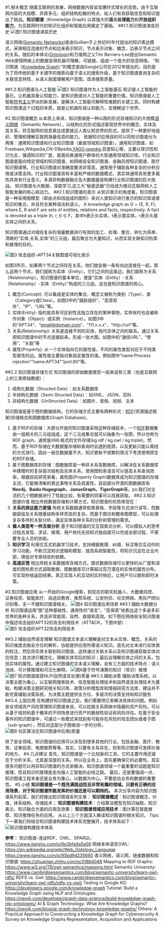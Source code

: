 #1.相关概念
随着互联网的发展，网络数据内容呈现爆炸式增长的态势。由于互联网内容的大规模、异质多元、组织结构松散的特点，给人们有效获取信息和知识提出了挑战。**知识图谱**（Knowledge Graph) 以其强大的**语义处理能力**和**开放组织能力**，为互联网时代的知识化组织和智能应用奠定了基础。
##1.1.知识图谱演变历史
![图1 知识图谱演变历史](https://pic4.zhimg.com/80/v2-da19fcafb25e95a0717ddddb7311ae2f_720w.jpg)

语义网络([Semantic Networks](https://en.wikipedia.org/wiki/Semantic_network))是由Quillian于上世纪60年代提出的知识表达模式，采用相互连接的节点和边来表示知识，节点表示对象、概念，边表示节点之间的关系。随后的本体论([Ontology](https://en.wikipedia.org/wiki/Ontology))和万维网之父Tim Berners-Lee提出Semantic Web使得网络上的数据变得机器可理解，可链接，组成一个庞大的信息网络。
“知识图谱（[Knowledge Graph](https://en.wikipedia.org/wiki/Google_Knowledge_Graph)）”的概念是由Google公司在2012年提出的，目的是为了将传统的基于关键字的搜索向基于语义的搜索升级，基于知识图谱查询复杂的关联信息特性，从语义层面理解用户意图，改进搜索质量。


##1.2.知识图谱与人工智能
![图2 知识图谱作为人工智能基石](https://pic4.zhimg.com/80/v2-da19fcafb25e95a0717ddddb7311ae2f_720w.jpg)
知识是人工智能的基石，让机器具备认知能力，是知识图谱对人工智能的重要价值。知识图谱是人工智能[符号主义](https://baike.baidu.com/item/%E7%AC%A6%E5%8F%B7%E4%B8%BB%E4%B9%89/10570834?fr=aladdin)学派的新发展，是解决人工智能可解释性难题的关键工具。同时构建知识图谱这个过程的本质，就是让机器形成认知能力，去理解这个世界。

#2.知识图谱概念
从本质上来讲，知识图谱是一种以图的形式存储知识的大规模[语义网络](https://baike.baidu.com/item/%E8%AF%AD%E4%B9%89%E7%BD%91%E7%BB%9C/2841346?fr=aladdin)（Semantic Network），以结构化的形式描述客观世界中的概念、实体及其关系，将互联网的信息表达成更接近人类认知世界的形式，提供了一种更好地组织、管理和理解互联网海量信息的能力。
依据知识应用目的可以将知识图谱分为两类：通用知识图谱和行业知识图谱（垂直领域知识图谱）。通用知识图谱，如Freebase,Wikipedia,CN-DBpedia,[YAGO](https://www.mpi-inf.mpg.de/departments/databases-and-information-systems/research/yago-naga/yago/),[openkg](https://xlore.org/),百度知心等，主要以常识性知识为主，强调知识的广度，是面向普通用户群体的大型通用领域知识库。行业知识图谱是面向特定领域的知识图谱，如网络安全知识图谱、金融风控知识图谱、医疗知识图谱等。行业知识图谱对准确度要求非常高，通常用于辅助各种复杂的分析应用或决策支持。行业知识图谱具有丰富和严格的数据模式，其实体通常具有更多属性并具有行业意义。多源异构数据融合及大数据量是构建行业知识图谱的巨大挑战。
知识图谱与大数据、深度学习,这三大“秘密武器”已经成为推动互联网和人工智能发展的核心驱动力。
##2.1.知识图谱的表示
从知识表示的角度看，知识图谱是一种采用图模型（即由点和线组成的图形）来对人类知识进行表示的知识库或者知识的集合，并且符合某种语法和语义。
A knowledge graph as G = {E, R, F}, where E, R and F are sets of entities, relations and facts, respectively. A fact is denoted as a triple (h, r, t) ∈ F。其中h表示头实体，t表示尾实体，r表示头尾实体之间的关系。

知识图谱通过对错综复杂的海量数据进行有效的加工、处理、整合，转化为简单、清晰的“实体,关系,实体”的三元组，最后聚合为大量知识，从而实现关联知识检索和推理的目的。

![图3 攻击组织-APT34关联图谱可视化表示](https://pic4.zhimg.com/80/v2-da19fcafb25e95a0717ddddb7311ae2f_720w.jpg)

如图3所示，如果两个节点之间存在关系，他们就会被一条有向边连接在一起，那么这两个节点，我们就称为实体（Entity），它们之间的这条边，我们就称为关系（Relationship）。知识图谱的基本单位，便是“实体（Entity）-关系（Relationship）-实体（Entity）”构成的三元组，这也是知识图谱的核心。
1. 概念(Concept): 可以看成是实体的集合，概念又被称为类别（Type）、类（Category或Class）。如图3中的“威胁组织”、“恶意软件”、“IP”、“URL”等。
2. 实体(Entity): 指的是具有可区别性且独立存在的某种事物，实体有时也会被称作对象（Object）或实例（Instance）。如图3中的“APT34”、“email@domain.com”、“111.x.x.x”、“http://url”等。
3. 关系(Relationship): 关系是连接不同的实体，指代实体之间的联系。通过关系把知识图谱中的节点连接起来，形成一张大图。如图中的“通信URL”、“使用”、“关联”等
4. 属性(Property): 从一个实体指向它的属性值，不同的属性类型对应于不同类型属性的边。属性值主要指对象指定属性的值。例如图中“name:Process injection”“name:APT34”“port:80”等。

##2.2.知识图谱存储方式
知识图谱的原始数据类型一般来说有三类（也是互联网上的三类原始数据）：
1. 结构化数据（Structed Data）：如关系数据库
2. 半结构化数据（Semi-Structed Data）：如XML、JSON、百科
3. 非结构化数据（UnStructed Data）：如图片、音频、视频、文本

知识图谱是基于图的数据结构，它的存储方式主要有两种形式：[RDF](https://baike.baidu.com/item/%E8%B5%84%E6%BA%90%E6%8F%8F%E8%BF%B0%E6%A1%86%E6%9E%B6/4908798?fromtitle=rdf&fromid=5956080&fr=aladdin)(资源描述框架)存储格式和图数据库(Graph Database)。
1. 基于RDF的存储：大部分开放的知识图谱采用这种存储技术，一个[RDF](https://baike.baidu.com/item/%E8%B5%84%E6%BA%90%E6%8F%8F%E8%BF%B0%E6%A1%86%E6%9E%B6/4908798?fromtitle=rdf&fromid=5956080&fr=aladdin)数据集由一组相关的三元组组成，这个三元组集合就可以抽象为一张图，所以也称为RDF graph，通常是XML格式的文件存储(kg.rdf / kg.owl / kg.triple)。然而，基于RDF存储在大数据量存储和查询时会遇到瓶颈，以及更新只能以离线的方式进行，因此一般在数据量不大、知识更新不频繁的情况下考虑使用原生的RDF存储。
2. 基于图数据库的存储：图数据库是一种非关系型数据库，以解决在关系数据库中建模时的复杂层次结构及实体关系，使用图检索语言可以提高关系查询效率。根据目前研究来看，属性图(Property Graph)数据库成为知识图谱的存储主流，它能够清晰的表达事物关系及其属性，目前部分开源的图数据库有 **Neo4j、Baidu Hugegraph、JanusGraph、TigerGraph**等。ps:我们对主流的几个图数据进行了性能比较，有需要的同事可以找我获取。
##2.3.知识图谱价值
相比传统数据存储和计算方式，知识图谱的优势体现在：
1. **关系的表达能力更强**
传统关系数据通常依靠表格、字段等方式进行读写，而数据层级及关系随着结构多样而变的复杂，而基于图论和概率图模型，可以处理复杂多样的关联分析，满足实体各种关系的分析和管理的需求。
2. **像人类思考一样去做分析**
基于知识图谱的交互探索式分析，可以模拟人的思考过程去发现、求证、推理，用户依托先验知识独自就可以完成全部过程，不需要专业人员的协助。
3. **知识学习**
利用交互式机器学习技术，支持根据推理、纠错、标注等交互动作的学习功能，不断沉淀知识逻辑和模型，提高系统智能性，将知识沉淀在企业内部，降低对专家经验的依赖。
4. **高速反馈**
相比传统关系数据库存储方式，图式数据存储可以更快的从广度和深度的图检索方式调取数据，图数据库可计算超过百万潜在的实体的属性分布，可实现秒级返回结果，真正实现人机互动的实时响应，让用户可以做到即时决策。

#3.知识图谱应用
从一开始的Google搜索，到现在的聊天机器人、大数据风控、证券投资、智能医疗、自适应教育、推荐系统、公安刑侦、社交网络、黑灰产团伙识别等，无一不跟知识图谱相关。
![图4 知识图谱应用场景](https://pic4.zhimg.com/80/v2-da19fcafb25e95a0717ddddb7311ae2f_720w.jpg)
##3.1.辅助大数据分析
知识图谱运用“图”这种基础性、通用性的“语言”，“高保真”地表达这个多姿多彩世界的各种关系，并且非常直观、自然、直接和高效。如下图在网络安全知识图谱中描述攻击组织APT32的攻击利用技术（ATT&CK，下图中部）：
![图5 攻击组织APT32攻击利用技术](https://pic4.zhimg.com/80/v2-da19fcafb25e95a0717ddddb7311ae2f_720w.jpg)

##3.2.辅助自然语⾔理解
知识图谱文本语义理解是对文本从实体、概念、关系的知识维度去做全方位的解析，协助提供应用所需语义知识。首先对文本进行实体类的标注，然后将实体关联到知识图谱，这样通过关联关系以及知识图谱获取实体对应信息；其次进行概念化，理解实体背后的知识；最后会理解实体之间的关系，包括实体的属性。通过建立知识图谱的文本语义理解，会有三方面的技术特点：语义消歧、可计算推理和可泛化解释。
![图6基于符号演算的知识（常识）推理](https://pic4.zhimg.com/80/v2-da19fcafb25e95a0717ddddb7311ae2f_720w.jpg)
![图7 知识图谱提高NLP(自然语言处理)质量](https://pic4.zhimg.com/80/v2-da19fcafb25e95a0717ddddb7311ae2f_720w.jpg)
##3.3.辅助决策
辅助决策系统，以决策主题为重心，以互联网搜索技术、信息智能处理技术和自然语言处理技术为基础，构建决策主题研究相关知识库、政策分析模型库和情报研究方法库，建设并不断完善辅助决策系统，为决策主题提供全方位、多层次的决策支持和知识服务
##3.4.上层应用
在构建好知识图谱之后，我们需要用它来解决具体的问题。例如安全领域资产风险管理知识图谱来说，可以挖掘关系网络中隐藏的资产风险。可以从基于规则和基于概率的不同场景进行资产的脆弱性验证和风险评估。在基于安全事件的知识图谱中，可通过一些模式来找到有可能存在风险的攻击团伙或者子图（sub-graph），然后对这部分子图做进一步的分析。
![图8 社区算法在知识图谱中应用)质量](https://pic4.zhimg.com/80/v2-da19fcafb25e95a0717ddddb7311ae2f_720w.jpg)

除了安全领域，知识图谱的应用可以涉及到很多其他的行业，包括金融、医疗、教育、证券投资、电商推荐等等。其实，只要有关系存在，则有知识图谱可发挥价值的地方。
#4.几点建议
首先，知识图谱是一个比较新的工具，它的主要作用还是在于分析关系，尤其是深度的关系。所以在业务上，首先要确保它的必要性，其实很多问题可以用非知识图谱的方式来解决。知识图谱领域一个最重要的话题是知识推理，而且知识的推理是走向强人工智能的必经之路。
最后，还是要强调一点，知识图谱工程本身还是业务为重心，以数据为中心。不要低估业务和数据的重要性。
#5.小结
**知识图谱是一个既充满挑战而且非常有趣的领域。只要有正确的应用场景，对于知识图谱所能发挥的价值还是可以期待的。**
本次分享内容为知识图谱系列前菜，我们将推出知识图谱系列文章：
**知识图谱概述**：知识图谱概念，价值，体系结构、存储技术；
**知识图谱构建技术**：介绍算法模型在知识抽取，知识表示、知识融合方面的应用及效果；
**知识图谱领域应用技术**：图计算在智能推荐、知识推理任务的应用。
从以上三个方面深入解读知识图谱的相关知识。
Tips:下一章我们将结合知识图谱构建技术体系完整展开，技术体系如下：
![知识图谱构建技术体系](https://pic4.zhimg.com/80/v2-da19fcafb25e95a0717ddddb7311ae2f_720w.jpg)

**参考：**
知识图谱-浅谈RDF、OWL、SPARQL:
https://www.jianshu.com/p/9e2bfa9a5a06
网络本体语言OWL:
https://en.wikipedia.org/wiki/Web_Ontology_Language
https://www.jianshu.com/p/95bd9d235693
语义网络，语义网，链接数据和知识图谱:
https://zhuanlan.zhihu.com/p/31864048
Mapping to RDF Graphs:
https://www.w3.org/TR/owl-semantics/mapping.html
Semantic University:
https://www.cambridgesemantics.com/blog/semantic-university/learn-owl-rdfs/
RDFS vs. Owl:
https://www.cambridgesemantics.com/blog/semantic-university/learn-owl-rdfs/rdfs-vs-owl/
Testing in Google KG:
https://developers.google.com/knowledge-graph
Tutorial: Build a Knowledge Graph using NLP and Ontologies:
https://neo4j.com/developer/graph-data-science/build-knowledge-graph-nlp-ontologies/
AI & Graph Technology: What Are Knowledge Graphs?
https://neo4j.com/blog/ai-graph-technology-knowledge-graphs/
Others:
A Practical Approach to Constructing a Knowledge Graph for Cybersecurity
A Survey on Knowledge Graphs Representation, Acquisition and Applications

